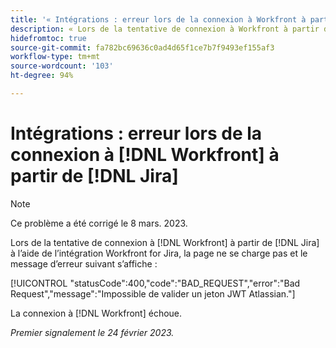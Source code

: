 ```yaml
---
title: '« Intégrations : erreur lors de la connexion à Workfront à partir de Jira »'
description: « Lors de la tentative de connexion à Workfront à partir de Jira à l’aide de l’intégration Workfront for Jira, la page ne se charge pas et un message d’erreur s’affiche. »
hidefromtoc: true
source-git-commit: fa782bc69636c0ad4d65f1ce7b7f9493ef155af3
workflow-type: tm+mt
source-wordcount: '103'
ht-degree: 94%

---
```



# Intégrations : erreur lors de la connexion à [!DNL Workfront] à partir de [!DNL Jira]

>[!NOTE]
>
>Ce problème a été corrigé le 8 mars. 2023.

Lors de la tentative de connexion à [!DNL Workfront] à partir de [!DNL Jira] à l’aide de l’intégration Workfront for Jira, la page ne se charge pas et le message d’erreur suivant s’affiche :

[!UICONTROL &quot;statusCode&quot;:400,&quot;code&quot;:&quot;BAD_REQUEST&quot;,&quot;error&quot;:&quot;Bad Request&quot;,&quot;message&quot;:&quot;Impossible de valider un jeton JWT Atlassian.&quot;]

La connexion à [!DNL Workfront] échoue.

_Premier signalement le 24 février 2023._


